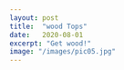 ```yaml
---
layout: post
title:  "wood Tops"
date:   2020-08-01
excerpt: "Get wood!"
image: "/images/pic05.jpg"
---
```

